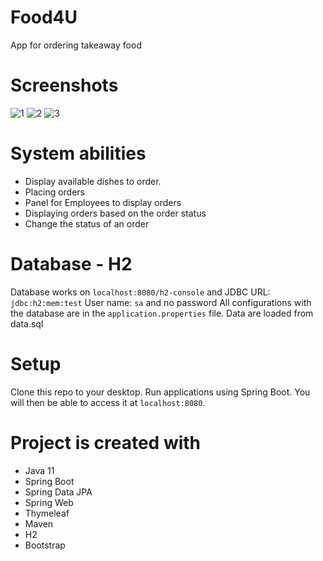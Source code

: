 # Food4U

App for ordering takeaway food

# Screenshots
![1](https://user-images.githubusercontent.com/36209711/163037933-e4de9428-a5eb-4b6e-8b23-d67d71b387a5.PNG)
![2](https://user-images.githubusercontent.com/36209711/163037975-7e270233-c3ca-4656-b07c-a23b8001f7cc.PNG)
![3](https://user-images.githubusercontent.com/36209711/163037982-a1fe1f4d-aedc-489f-8a4e-39a43838b5b9.PNG)

# System abilities
* Display available dishes to order.
* Placing orders
* Panel for Employees to display orders 
* Displaying orders based on the order status
* Change the status of an order

# Database - H2
Database works on `localhost:8080/h2-console` and JDBC URL: `jdbc:h2:mem:test`
User name: `sa` and no password
All configurations with the database are in the `application.properties` file.
Data are loaded from data.sql

# Setup
Clone this repo to your desktop. Run applications using Spring Boot. You will then be able to access it at `localhost:8080`.

# Project is created with
* Java 11
* Spring Boot
* Spring Data JPA
* Spring Web
* Thymeleaf
* Maven
* H2
* Bootstrap
